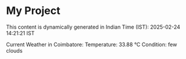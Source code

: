 # My Project

This content is dynamically generated in Indian Time (IST): 2025-02-24 14:21:21 IST


Current Weather in Coimbatore:
Temperature: 33.88 °C
Condition: few clouds
